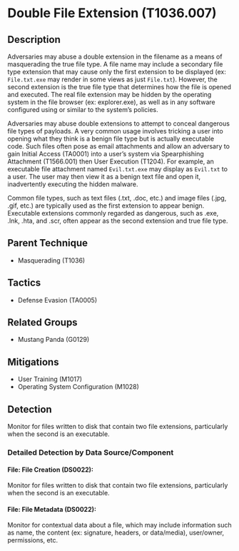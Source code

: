 # Double File Extension (T1036.007)

## Description
Adversaries may abuse a double extension in the filename as a means of masquerading the true file type. A file name may include a secondary file type extension that may cause only the first extension to be displayed (ex: ```File.txt.exe``` may render in some views as just ```File.txt```). However, the second extension is the true file type that determines how the file is opened and executed. The real file extension may be hidden by the operating system in the file browser (ex: explorer.exe), as well as in any software configured using or similar to the system’s policies. 

Adversaries may abuse double extensions to attempt to conceal dangerous file types of payloads. A very common usage involves tricking a user into opening what they think is a benign file type but is actually executable code. Such files often pose as email attachments and allow an adversary to gain Initial Access (TA0001) into a user’s system via Spearphishing Attachment (T1566.001) then User Execution (T1204). For example, an executable file attachment named ```Evil.txt.exe``` may display as ```Evil.txt``` to a user. The user may then view it as a benign text file and open it, inadvertently executing the hidden malware.

Common file types, such as text files (.txt, .doc, etc.) and image files (.jpg, .gif, etc.) are typically used as the first extension to appear benign. Executable extensions commonly regarded as dangerous, such as .exe, .lnk, .hta, and .scr, often appear as the second extension and true file type.

## Parent Technique
- Masquerading (T1036)

## Tactics
- Defense Evasion (TA0005)

## Related Groups
- Mustang Panda (G0129)

## Mitigations
- User Training (M1017)
- Operating System Configuration (M1028)

## Detection
Monitor for files written to disk that contain two file extensions, particularly when the second is an executable.

### Detailed Detection by Data Source/Component
#### File: File Creation (DS0022): 
Monitor for files written to disk that contain two file extensions, particularly when the second is an executable.

#### File: File Metadata (DS0022): 
Monitor for contextual data about a file, which may include information such as name, the content (ex: signature, headers, or data/media), user/owner, permissions, etc.

